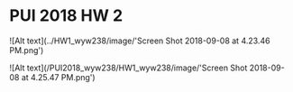 # PUI 2018 HW 2


![Alt text](../HW1_wyw238/image/'Screen Shot 2018-09-08 at 4.23.46 PM.png')

![Alt text](/PUI2018_wyw238/HW1_wyw238/image/'Screen Shot 2018-09-08 at 4.25.47 PM.png')
